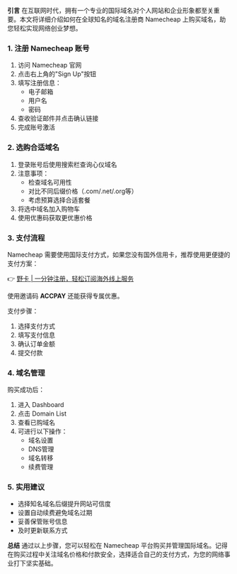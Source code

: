 **引言**
在互联网时代，拥有一个专业的国际域名对个人网站和企业形象都至关重要。本文将详细介绍如何在全球知名的域名注册商 Namecheap 上购买域名，助您轻松实现网络创业梦想。

### 1. 注册 Namecheap 账号

1. 访问 Namecheap 官网
2. 点击右上角的"Sign Up"按钮
3. 填写注册信息：
   - 电子邮箱
   - 用户名
   - 密码
4. 查收验证邮件并点击确认链接
5. 完成账号激活

### 2. 选购合适域名

1. 登录账号后使用搜索栏查询心仪域名
2. 注意事项：
   - 检查域名可用性
   - 对比不同后缀价格（.com/.net/.org等）
   - 考虑预算选择合适套餐
3. 将选中域名加入购物车
4. 使用优惠码获取更优惠价格

### 3. 支付流程

Namecheap 需要使用国际支付方式，如果您没有国外信用卡，推荐使用更便捷的支付方案：

👉 [野卡 | 一分钟注册，轻松订阅海外线上服务](https://bit.ly/bewildcard)

使用邀请码 **ACCPAY** 还能获得专属优惠。

支付步骤：
1. 选择支付方式
2. 填写支付信息
3. 确认订单金额
4. 提交付款

### 4. 域名管理

购买成功后：
1. 进入 Dashboard
2. 点击 Domain List
3. 查看已购域名
4. 可进行以下操作：
   - 域名设置
   - DNS管理
   - 域名转移
   - 续费管理

### 5. 实用建议

- 选择知名域名后缀提升网站可信度
- 设置自动续费避免域名过期
- 妥善保管账号信息
- 及时更新联系方式

**总结**
通过以上步骤，您可以轻松在 Namecheap 平台购买并管理国际域名。记得在购买过程中关注域名价格和付款安全，选择适合自己的支付方式，为您的网络事业打下坚实基础。
